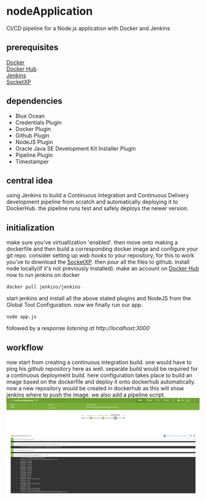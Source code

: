 # nodeApplication
CI/CD pipeline for a Node.js application with Docker and Jenkins

## prerequisites
[Docker](https://www.docker.com/products/docker-desktop)  
[Docker Hub](https://hub.docker.com/)   
[Jenkins](https://www.jenkins.io/download/)  
[SocketXP](https://www.socketxp.com/download)  

## dependencies  
- Blue Ocean    
- Credentials Plugin    
- Docker Plugin    
- Github Plugin    
- NodeJS Plugin    
- Oracle Java SE Development Kit Installer Plugin  
- Pipeline Plugin  
- Timestamper  

## central idea
using Jenkins to build a Continuous Integration and Continuous Delivery development pipeline from scratch and automatically deploying it to DockerHub. the pipeline runs test and safely deploys the newer version.    

## initialization
make sure you've virtuallization 'enabled'. then move onto making a dockerfile and then build a corresponding docker image and configure your git repo. consider setting up *web hooks* to your repository, for this to work you've to download the [SocketXP](https://www.socketxp.com/download). then pour all the files to github. install node locally(if it's not previously installed). make an account on [Docker Hub](https://hub.docker.com/)   
now to run jenkins on docker  
```
docker pull jenkins/jenkins   
```
start jenkins and install all the above stated plugins and NodeJS from the Global Tool Configuration. now we finally run our app.    
```
node app.js  
```
followed by a response *listening at http://localhost:3000*  

## workflow  
now start from creating a continuous integration build. one would have to ping his github repository here as well. separate build would be required for a continuous deployment build. here configuration takes place to build an image based on the dockerfile and deploy it onto dockerhub automatically. now a new repository would be created in dockerhub as this will show jenkins where to push the image. we also add a pipeline script.   
![](https://github.com/saadmuhammadsyed/nodeApplication/blob/production/image1.PNG?raw=true)

